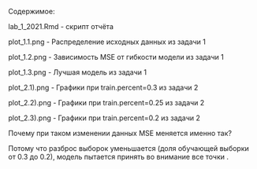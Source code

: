 Содержимое:

lab_1_2021.Rmd - скрипт отчёта

plot_1.1.png - Распределение исходных данных из задачи 1

plot_1.2.png - Зависимость MSE от гибкости модели из задачи 1

plot_1.3.png - Лучшая модель  из задачи 1

plot_2.1).png - Графики при 	train.percent=0.3 из задачи 2

plot_2.2).png - Графики при 	train.percent=0.25 из задачи 2

plot_2.3).png - Графики при 	train.percent=0.2 из задачи 2



Почему при таком изменении данных MSE меняется именно так?

Потому что разброс выборок уменьшается (доля обучающей выборки от 0.3 до 0.2),  модель пытается принять во внимание все точки .
